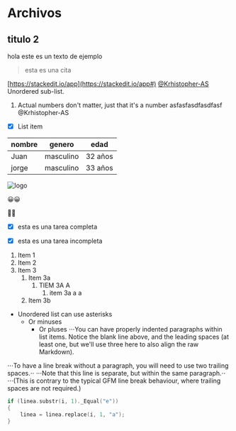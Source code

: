 
# Archivos
## titulo 2
hola este es un texto de ejemplo
> esta es una cita 

[https://stackedit.io/app](https://stackedit.io/app#)
[@Krhistopher-AS](https://github.com/Krhistopher-AS)
 Unordered sub-list. 
1. Actual numbers don't matter, just that it's a number
asfasfasdfasdfasf
@Krhistopher-AS
 - [x] List item

| nombre  | genero | edad |
|--|--|--|
| Juan | masculino|32 años |
| jorge| masculino|33 años |
![logo](https://edit.org/img/blog/2019060315-logo-sports-center.jpg)

:grinning::grinning:

:sheep::sheep:

- [x] esta es una tarea completa
- [x] esta es una tarea incompleta



1. Item 1
1. Item 2
1. Item 3
   1. Item 3a
      1. TIEM 3A A
         1.  item 3a a a
   1. Item 3b
   
* Unordered list can use asterisks
   - Or minuses
      + Or pluses
⋅⋅⋅You can have properly indented paragraphs within list items. Notice the blank line above, and the leading spaces (at least one, but we'll use three here to also align the raw Markdown).

⋅⋅⋅To have a line break without a paragraph, you will need to use two trailing spaces.⋅⋅
⋅⋅⋅Note that this line is separate, but within the same paragraph.⋅⋅
⋅⋅⋅(This is contrary to the typical GFM line break behaviour, where trailing spaces are not required.)

```c++
if (linea.substr(i, 1)._Equal("e"))
{
    linea = linea.replace(i, 1, "a");
} 
```
